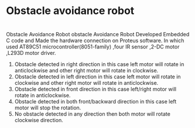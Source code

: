 
# Obstacle avoidance robot
# 
Obstacle Avoidance Robot obstacle Avoidance Robot
Developed Embedded C code and Made the hardware connection on Proteus software. In which used AT89C51 microcontroller(8051-family) ,four IR sensor ,2-DC motor ,L293D motor driver.
1. Obstacle detected in right direction in this case left motor will rotate in anticlockwise and other right motor will rotate in clockwise.
2. Obstacle detected in left direction in this case left motor will rotate in clockwise and other right motor will rotate in anticlockwise.
3. Obstacle detected in front direction in this case left/right motor will rotate in anticlockwise.
4. Obstacle detected in both front/backward direction in this case left motor will stop the rotation.
5. No obstacle detected in any direction then both motor will rotate clockwise direction.
